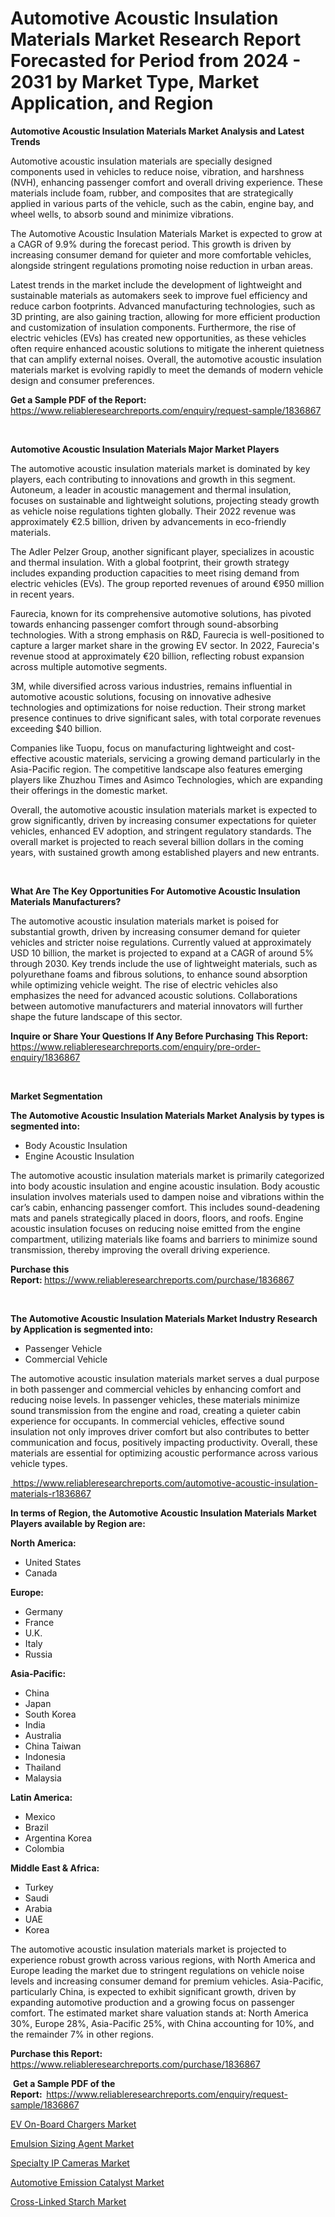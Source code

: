 <p><h1>Automotive Acoustic Insulation Materials Market Research Report Forecasted for Period from 2024 -  2031 by Market Type, Market Application, and Region</h1></p><p><strong>Automotive Acoustic Insulation Materials Market Analysis and Latest Trends</strong></p>
<p><p>Automotive acoustic insulation materials are specially designed components used in vehicles to reduce noise, vibration, and harshness (NVH), enhancing passenger comfort and overall driving experience. These materials include foam, rubber, and composites that are strategically applied in various parts of the vehicle, such as the cabin, engine bay, and wheel wells, to absorb sound and minimize vibrations.</p><p>The Automotive Acoustic Insulation Materials Market is expected to grow at a CAGR of 9.9% during the forecast period. This growth is driven by increasing consumer demand for quieter and more comfortable vehicles, alongside stringent regulations promoting noise reduction in urban areas. </p><p>Latest trends in the market include the development of lightweight and sustainable materials as automakers seek to improve fuel efficiency and reduce carbon footprints. Advanced manufacturing technologies, such as 3D printing, are also gaining traction, allowing for more efficient production and customization of insulation components. Furthermore, the rise of electric vehicles (EVs) has created new opportunities, as these vehicles often require enhanced acoustic solutions to mitigate the inherent quietness that can amplify external noises. Overall, the automotive acoustic insulation materials market is evolving rapidly to meet the demands of modern vehicle design and consumer preferences.</p></p>
<p><strong>Get a Sample PDF of the Report:&nbsp;</strong> <a href="https://www.reliableresearchreports.com/enquiry/request-sample/1836867?utm_campaign=116&utm_medium=2&utm_source=Github&utm_content=ia&utm_term=31122024&utm_id=automotive-acoustic-insulation-materials">https://www.reliableresearchreports.com/enquiry/request-sample/1836867</a></p>
<p>&nbsp;</p>
<p><strong>Automotive Acoustic Insulation Materials Major Market Players</strong></p>
<p><p>The automotive acoustic insulation materials market is dominated by key players, each contributing to innovations and growth in this segment. Autoneum, a leader in acoustic management and thermal insulation, focuses on sustainable and lightweight solutions, projecting steady growth as vehicle noise regulations tighten globally. Their 2022 revenue was approximately €2.5 billion, driven by advancements in eco-friendly materials.</p><p>The Adler Pelzer Group, another significant player, specializes in acoustic and thermal insulation. With a global footprint, their growth strategy includes expanding production capacities to meet rising demand from electric vehicles (EVs). The group reported revenues of around €950 million in recent years.</p><p>Faurecia, known for its comprehensive automotive solutions, has pivoted towards enhancing passenger comfort through sound-absorbing technologies. With a strong emphasis on R&D, Faurecia is well-positioned to capture a larger market share in the growing EV sector. In 2022, Faurecia's revenue stood at approximately €20 billion, reflecting robust expansion across multiple automotive segments.</p><p>3M, while diversified across various industries, remains influential in automotive acoustic solutions, focusing on innovative adhesive technologies and optimizations for noise reduction. Their strong market presence continues to drive significant sales, with total corporate revenues exceeding $40 billion.</p><p>Companies like Tuopu, focus on manufacturing lightweight and cost-effective acoustic materials, servicing a growing demand particularly in the Asia-Pacific region. The competitive landscape also features emerging players like Zhuzhou Times and Asimco Technologies, which are expanding their offerings in the domestic market.</p><p>Overall, the automotive acoustic insulation materials market is expected to grow significantly, driven by increasing consumer expectations for quieter vehicles, enhanced EV adoption, and stringent regulatory standards. The overall market is projected to reach several billion dollars in the coming years, with sustained growth among established players and new entrants.</p></p>
<p>&nbsp;</p>
<p><strong>What Are The Key Opportunities For Automotive Acoustic Insulation Materials Manufacturers?</strong></p>
<p><p>The automotive acoustic insulation materials market is poised for substantial growth, driven by increasing consumer demand for quieter vehicles and stricter noise regulations. Currently valued at approximately USD 10 billion, the market is projected to expand at a CAGR of around 5% through 2030. Key trends include the use of lightweight materials, such as polyurethane foams and fibrous solutions, to enhance sound absorption while optimizing vehicle weight. The rise of electric vehicles also emphasizes the need for advanced acoustic solutions. Collaborations between automotive manufacturers and material innovators will further shape the future landscape of this sector.</p></p>
<p><strong>Inquire or Share Your Questions If Any Before Purchasing This Report:</strong> <a href="https://www.reliableresearchreports.com/enquiry/pre-order-enquiry/1836867?utm_campaign=116&utm_medium=2&utm_source=Github&utm_content=ia&utm_term=31122024&utm_id=automotive-acoustic-insulation-materials">https://www.reliableresearchreports.com/enquiry/pre-order-enquiry/1836867</a></p>
<p>&nbsp;</p>
<p><strong>Market Segmentation</strong></p>
<p><strong>The Automotive Acoustic Insulation Materials Market Analysis by types is segmented into:</strong></p>
<p><ul><li>Body Acoustic Insulation</li><li>Engine Acoustic Insulation</li></ul></p>
<p><p>The automotive acoustic insulation materials market is primarily categorized into body acoustic insulation and engine acoustic insulation. Body acoustic insulation involves materials used to dampen noise and vibrations within the car’s cabin, enhancing passenger comfort. This includes sound-deadening mats and panels strategically placed in doors, floors, and roofs. Engine acoustic insulation focuses on reducing noise emitted from the engine compartment, utilizing materials like foams and barriers to minimize sound transmission, thereby improving the overall driving experience.</p></p>
<p><strong>Purchase this Report:&nbsp;</strong><a href="https://www.reliableresearchreports.com/purchase/1836867?utm_campaign=116&utm_medium=2&utm_source=Github&utm_content=ia&utm_term=31122024&utm_id=automotive-acoustic-insulation-materials">https://www.reliableresearchreports.com/purchase/1836867</a></p>
<p>&nbsp;</p>
<p><strong>The Automotive Acoustic Insulation Materials Market Industry Research by Application is segmented into:</strong></p>
<p><ul><li>Passenger Vehicle</li><li>Commercial Vehicle</li></ul></p>
<p><p>The automotive acoustic insulation materials market serves a dual purpose in both passenger and commercial vehicles by enhancing comfort and reducing noise levels. In passenger vehicles, these materials minimize sound transmission from the engine and road, creating a quieter cabin experience for occupants. In commercial vehicles, effective sound insulation not only improves driver comfort but also contributes to better communication and focus, positively impacting productivity. Overall, these materials are essential for optimizing acoustic performance across various vehicle types.</p></p>
<p><a href="https://www.reliableresearchreports.com/automotive-acoustic-insulation-materials-r1836867?utm_campaign=116&utm_medium=2&utm_source=Github&utm_content=ia&utm_term=31122024&utm_id=automotive-acoustic-insulation-materials">&nbsp;https://www.reliableresearchreports.com/automotive-acoustic-insulation-materials-r1836867</a></p>
<p><strong>In terms of Region, the Automotive Acoustic Insulation Materials Market Players available by Region are:</strong></p>
<p>
    <p> <strong> North America: </strong>
        <ul>
            <li>United States</li>
            <li>Canada</li>
        </ul>
        </p> 
    <p> <strong> Europe: </strong>
        <ul>
            <li>Germany</li>
            <li>France</li>
            <li>U.K.</li>
            <li>Italy</li>
            <li>Russia</li>
        </ul>
        </p> 
    <p> <strong> Asia-Pacific: </strong>
        <ul>
            <li>China</li>
            <li>Japan</li>
            <li>South Korea</li>
            <li>India</li>
            <li>Australia</li>
            <li>China Taiwan</li>
            <li>Indonesia</li>
            <li>Thailand</li>
            <li>Malaysia</li>
        </ul>
        </p> 
    <p> <strong> Latin America: </strong>
        <ul>
            <li>Mexico</li>
            <li>Brazil</li>
            <li>Argentina Korea</li>
            <li>Colombia</li>
        </ul>
        </p> 
    <p> <strong> Middle East & Africa: </strong>
        <ul>
            <li>Turkey</li>
            <li>Saudi</li>
            <li>Arabia</li>
            <li>UAE</li>
            <li>Korea</li>
        </ul>
    </p>
    </p>
<p><p>The automotive acoustic insulation materials market is projected to experience robust growth across various regions, with North America and Europe leading the market due to stringent regulations on vehicle noise levels and increasing consumer demand for premium vehicles. Asia-Pacific, particularly China, is expected to exhibit significant growth, driven by expanding automotive production and a growing focus on passenger comfort. The estimated market share valuation stands at: North America 30%, Europe 28%, Asia-Pacific 25%, with China accounting for 10%, and the remainder 7% in other regions.</p></p>
<p><strong>Purchase this Report: </strong><a href="https://www.reliableresearchreports.com/purchase/1836867?utm_campaign=116&utm_medium=2&utm_source=Github&utm_content=ia&utm_term=31122024&utm_id=automotive-acoustic-insulation-materials">https://www.reliableresearchreports.com/purchase/1836867</a></p>
<p>&nbsp;<strong>Get a Sample PDF of the Report:&nbsp;&nbsp;</strong><a href="https://www.reliableresearchreports.com/enquiry/request-sample/1836867?utm_campaign=116&utm_medium=2&utm_source=Github&utm_content=ia&utm_term=31122024&utm_id=automotive-acoustic-insulation-materials">https://www.reliableresearchreports.com/enquiry/request-sample/1836867</a></p>
<p><strong></strong></p>
<p><p><a href="https://github.com/rodinayygacklezi/Market-Research-Report-List-1/blob/main/ev-on-board-chargers-market.md?utm_campaign=116&utm_medium=2&utm_source=Github&utm_content=ia&utm_term=31122024&utm_id=automotive-acoustic-insulation-materials">EV On-Board Chargers Market</a></p><p><a href="https://github.com/lindaopodray/Market-Research-Report-List-1/blob/main/emulsion-sizing-agent-market.md?utm_campaign=116&utm_medium=2&utm_source=Github&utm_content=ia&utm_term=31122024&utm_id=automotive-acoustic-insulation-materials">Emulsion Sizing Agent Market</a></p><p><a href="https://github.com/antonioc6hal/Market-Research-Report-List-1/blob/main/specialty-ip-cameras-market.md?utm_campaign=116&utm_medium=2&utm_source=Github&utm_content=ia&utm_term=31122024&utm_id=automotive-acoustic-insulation-materials">Specialty IP Cameras Market</a></p><p><a href="https://github.com/hammelximalschid/Market-Research-Report-List-1/blob/main/automotive-emission-catalyst-market.md?utm_campaign=116&utm_medium=2&utm_source=Github&utm_content=ia&utm_term=31122024&utm_id=automotive-acoustic-insulation-materials">Automotive Emission Catalyst Market</a></p><p><a href="https://github.com/flnordan65e0/Market-Research-Report-List-1/blob/main/cross-linked-starch-market.md?utm_campaign=116&utm_medium=2&utm_source=Github&utm_content=ia&utm_term=31122024&utm_id=automotive-acoustic-insulation-materials">Cross-Linked Starch Market</a></p></p>